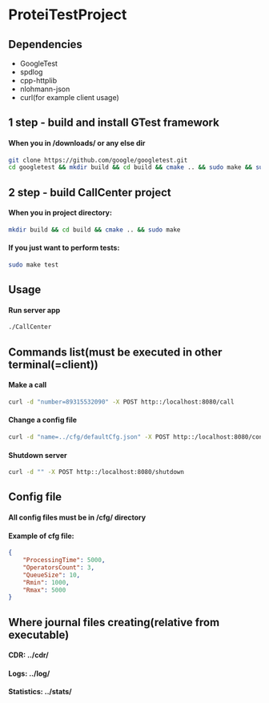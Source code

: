 # ProteiTestProject

## Dependencies
- GoogleTest
- spdlog
- cpp-httplib
- nlohmann-json
- curl(for example client usage)

## 1 step - build and install GTest framework
#### When you in /downloads/ or any else dir
```bash
git clone https://github.com/google/googletest.git
cd googletest && mkdir build && cd build && cmake .. && sudo make && sudo make install
```
## 2 step - build CallCenter project
#### When you in project directory:
```bash
mkdir build && cd build && cmake .. && sudo make
```
#### If you just want to perform tests:
```bash
sudo make test
```
## Usage
#### Run server app
```bash
./CallCenter
```
## Commands list(must be executed in other terminal(=client))
#### Make a call
```bash
curl -d "number=89315532090" -X POST http::/localhost:8080/call
```
#### Change a config file
```bash
curl -d "name=../cfg/defaultCfg.json" -X POST http::/localhost:8080/config
```
#### Shutdown server
```bash
curl -d "" -X POST http::/localhost:8080/shutdown
```
## Config file
#### All config files must be in /cfg/ directory
#### Example of cfg file:
```json
{
    "ProcessingTime": 5000,
    "OperatorsCount": 3,
    "QueueSize": 10,
    "Rmin": 1000,
    "Rmax": 5000
}
```
## Where journal files creating(relative from executable)
#### CDR: ../cdr/
#### Logs: ../log/
#### Statistics: ../stats/
